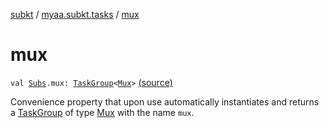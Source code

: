 [subkt](../index.md) / [myaa.subkt.tasks](index.md) / [mux](./mux.md)

# mux

`val `[`Subs`](-subs/index.md)`.mux: `[`TaskGroup`](-task-group/index.md)`<`[`Mux`](-mux/index.md)`>` [(source)](https://github.com/Myaamori/SubKt/blob/0.1.12/src/main/kotlin/myaa/subkt/tasks/muxtask.kt#L991)

Convenience property that upon use automatically instantiates and returns a
[TaskGroup](-task-group/index.md) of type [Mux](-mux/index.md) with the name `mux`.

